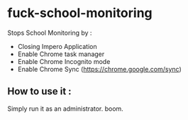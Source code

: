 # fuck-school-monitoring

Stops School Monitoring by : 

- Closing Impero Application
- Enable Chrome task manager
- Enable Chrome Incognito mode
- Enable Chrome Sync (https://chrome.google.com/sync)


## How to use it : 
Simply run it as an administrator. boom.
